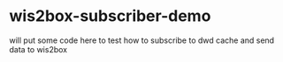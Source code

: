 # wis2box-subscriber-demo

will put some code here to test how to subscribe to dwd cache and send data to wis2box
